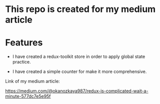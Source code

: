 # This repo is created for my medium article

# Features

- I have created a redux-toolkit store in order to apply global state practice.

- I have created a simple counter for make it more comprehensive.


Link of my medium article:

https://medium.com/@okanozkaya987/redux-is-complicated-wait-a-minute-577dc7e5e95f
